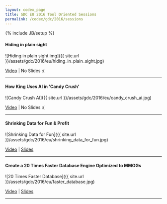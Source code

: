 ```yaml
---
layout: codex_page
title: GDC EU 2016 Tool Oriented Sessions
permalink: /codex/gdc/2016/sessions
---
```

{% include JB/setup %}

#### Hiding in plain sight
![Hiding in plain sight img]({{ site.url }}/assets/gdc/2016/eu/hiding_in_plain_sight.jpg)

[Video](http://www.gdcvault.com/play/1023846/Hiding-in-Plain-Sight-The) |
No Slides :(

------

#### How King Uses AI in 'Candy Crush'
![Candy Crush AI]({{ site.url }}/assets/gdc/2016/eu/candy_crush_ai.jpg)

[Video](http://www.gdcvault.com/play/1023858/How-King-Uses-AI-in) |
No Slides :(

------

#### Shrinking Data for Fun & Profit
![Shrinking Data for Fun]({{ site.url }}/assets/gdc/2016/eu/shrinking_data_for_fun.jpg)

[Video](http://www.gdcvault.com/play/1023763/Shrinking-Data-for-Fun) |
[Slides](http://www.gdcvault.com/play/1023790/Shrinking-Data-for-Fun)

------

#### Create a 20 Times Faster Database Engine Optimized to MMOGs
![20 Times Faster Database]({{ site.url }}/assets/gdc/2016/eu/faster_database.jpg)

[Video](http://www.gdcvault.com/play/1023825/Create-a-20-Times-Faster) |
[Slides](http://www.gdcvault.com/play/1023800/Create-a-20-Times-Faster)

------

